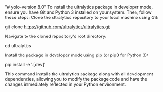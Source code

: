 "# yolo-version.8.0" 
To install the ultralytics package in developer mode, ensure you have Git and Python 3 installed on your system. Then, follow these steps:
Clone the ultralytics repository to your local machine using Git:

git clone https://github.com/ultralytics/ultralytics.git

Navigate to the cloned repository's root directory:

cd ultralytics

Install the package in developer mode using pip (or pip3 for Python 3):

pip install -e '.[dev]'

This command installs the ultralytics package along with all development dependencies, allowing you to modify the package code and have the changes immediately reflected in your Python environment.
